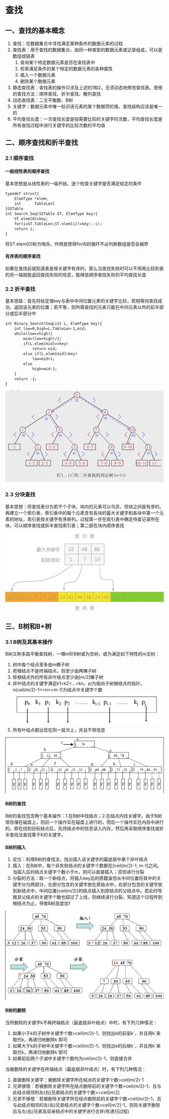 # 查找

## 一、查找的基本概念

1. 查找：在数据集合中寻找满足某种条件的数据元素的过程
2. 查找表：用于查找的数据集合，由同一种类型的数据元素或记录组成，可以是数组或链表
   1. 查询某个特定数据元素是否在查找表中
   2. 检索满足条件的某个特定的数据元素的各种属性
   3. 插入一个数据元素
   4. 删除某个数据元素
3. 静态查找表：查找表的操作只涉及上述的1和2，无须动态地修改查找表。使用的查找方法：顺序查找、折半查找、散列查找
4. 动态查找表：二叉平衡数、B树
5. 关键字：数据元素中唯一标识该元素的某个数据项的值，查找结构应该是唯一的
6. 平均查找长度：一次查找长度是指需要比较的关键字的次数，平均查找长度是所有查找过程中进行关键字的比较次数的平均值

## 二、顺序查找和折半查找

### 2.1 顺序查找

#### 一般线性表的顺序查找

基本思想是从线性表的一端开始，逐个检查关键字是否满足给定的条件

```text
typedef struct{
    ElemType *elem;
    int      TableLenl
}SSTable
int Search_Seq(SSTable ST, ElemType key){
    ST.elem[0]=key;
    for(i=ST.TableLen;ST.elem[i]!=key;--i);
    return i;
}
```

将ST.elem\[0\]称为哨兵，作用是使得for内的循环不必判断数组是否会越界

#### 有序表的顺序查找

如果在查找前就知道表是按关键字有序的，那么当查找失败时可以不用再比较到表的另一端就能返回查找失败的信息，能降低顺序查找失败的平均查找长度

### 2.2 折半查找

基本思路：首先将给定值key与表中中间位置元素的关键字比较，若相等则查找成功，返回该元素的位置；若不等，则所需查找的元素只能在中间元素以外的前半部分或后半部分中

```text
int Binary_Search(SeqList L, ElemType key){
    int low=0,high=L.TableLen-1,mid;
    while(low<=high){
        mid=(low+high)/2;
        if(L.elem[mid]==key)
            return mid;
        else if(L.elem[mid]>key)
            low=mid+1;
        else
            high=mid-1;
    }
    return -1;
}
```

![](../.gitbook/assets/151134_mzws_658658.png)

### 2.3 分块查找

基本思想：将查找表分为若干个子块，块内的元素可以乌苏，但块之间是有序的。再建立一个索引表，索引表中的每个元素含有各块的最大关键字和各块中第一个元素的地址，索引表按关键字有序排列。过程第一步在索引表中确定待查记录所在块，可以顺序查找或折半查找索引表；第二部在块内顺序查找

![](../.gitbook/assets/2-1g01610424a16.png)

## 三、B树和B+树

### 3.1 B树及其基本操作

B树又称多路平衡查找树，一棵m阶B树或为空树，或为满足如下特性的m叉树：

1. 树中每个结点至多由m棵子树
2. 若根结点不是终端结点，则至少由两棵子树
3. 除根结点外的所有非叶结点至少由\[m/2\]棵子树
4. 非叶结点的关键字满足k1&lt;k2&lt;...&lt;kn，pi为指向子树根结点的指针，n\(ceil\(m/2\)-1&lt;=n&lt;=m-1\)为结点中关键字个数  ![](../.gitbook/assets/ping-mu-kuai-zhao-20190730-xia-wu-10.36.57.png) 
5. 所有叶结点都出现在同一层次上，并且不带信息

![](../.gitbook/assets/ping-mu-kuai-zhao-20190730-xia-wu-10.22.49.png)

#### B树的查找

B树的查找包含两个基本操作：1.在B树中找结点；2.在结点内找关键字。由于B树常存储在磁盘上，则前一个操作实在磁盘上进行的，而后一个操作实在内存中进行的，即在找到目标结点后，先将结点中的信息读入内存，然后再采取顺序查找或折半查找法查找等于K的关键字。

#### B树的插入

1. 定位：利用B树的查找法，找出插入该关键字的最底层中某个非叶结点
2. 插入：在B树中，每个非失败结点的关键字个数都在\[ceil\(m/2\)-1, m-1\]之间。当插入后的结点关键字个数小于m，则可以直接插入；否则进行分裂
3. 分裂的方法：取一个新结点，将插入key后的原籍诶但从中间位置将其中的关键字分为两部分，左部分包含的关键字放在原结点中，右部分包含的关键字放到新结点中，中间位置\(ceil\(m/2\)\)的结点插入到原结点的父结点中。若此时导致其父结点的关键字个数也超过了上线，则继续进行分裂，知道这个过程传到根结点为止，导致B树高度加1

![](../.gitbook/assets/1443685155550413546.jpeg)

#### B树的删除

当所删除的关键字k不再终端结点（最底层非叶结点）中时，有下列几种情况：

1. 如果小于k的子树中关键字个数&gt;ceil\(m/2\)-1，则找出k的前驱k\`，并且用k\`来取代k，再递归地删除k\`即可
2. 如果大于k的子树中关键字个数&gt;ceil\(m/2\)-1，则找出k的后继k\`，并且用k\`来取代k，再递归地删除k\`即可
3. 如果前后两个子湖中关键字个数均为ceil\(m/2\)-1，则直接合并

当被删除的关键字在终端结点（最底层非叶结点）时，有下列几种情况：

1. 直接删除关键字：被删除关键字所在结点的关键字个数&gt;ceil\(m/2\)-1
2. 兄弟够借：若被删除关键字所在结点删除前的关键字个数=ceil\(m/2\)-1，且与此结点相邻的左\(右\)兄弟结点的关键字个数&gt;=ceil\[m/2\]
3. 兄弟不够借：若被删除关键字所在结点删除前的关键字个数=ceil\(m/2\)-1，且与此结点相邻的左\(右\)兄弟结点的关键字个数=ceil\[m/2\]-1，则将关键字删除后与左\(右\)兄弟及双亲结点中的关键字进行合并\(有递归过程\)

